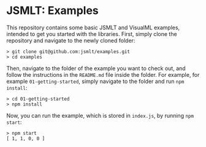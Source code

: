 # JSMLT: Examples
This repository contains some basic JSMLT and VisualML examples, intended to get you started with the libraries. First, simply clone the repository and navigate to the newly cloned folder:
```
> git clone git@github.com:jsmlt/examples.git
> cd examples
```
Then, navigate to the folder of the example you want to check out, and follow the instructions in the `README.md` file inside the folder. For example, for example `01-getting-started`, simply navigate to the folder and run `npm install`:
```
> cd 01-getting-started
> npm install
```
Now, you can run the example, which is stored in `index.js`, by running `npm start`:
```
> npm start
[ 1, 1, 0, 0 ]
```
